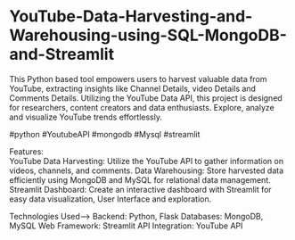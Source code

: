 # YouTube-Data-Harvesting-and-Warehousing-using-SQL-MongoDB-and-Streamlit
This Python based tool empowers users to harvest valuable data from YouTube, extracting insights like Channel Details, video Details and Comments Details. Utilizing the YouTube Data API, this project is designed for researchers, content creators and data enthusiasts. Explore, analyze and visualize YouTube trends effortlessly.  

#python  #YoutubeAPI  #mongodb  #Mysql  #streamlit  

Features:  
YouTube Data Harvesting: Utilize the YouTube API to gather information on videos, channels, and comments.
Data Warehousing: Store harvested data efficiently using MongoDB and MySQL for relational data management.
Streamlit Dashboard: Create an interactive dashboard with Streamlit for easy data visualization, User Interface and exploration.

Technologies Used-->
Backend: Python, Flask
Databases: MongoDB, MySQL
Web Framework: Streamlit
API Integration: YouTube API
